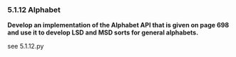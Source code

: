 ### 5.1.12 Alphabet

__Develop an implementation of the Alphabet API that is given on page 698 and use it to develop LSD and MSD sorts for general alphabets.__

see 5.1.12.py

